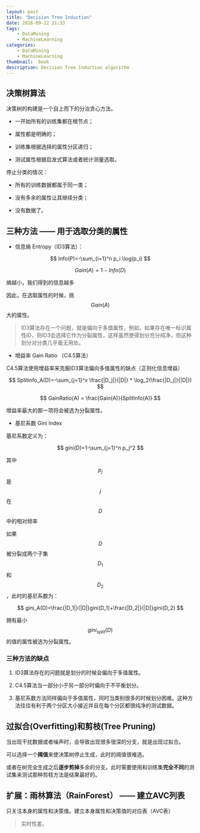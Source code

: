 ```yaml
---
layout: post
title: "Decision Tree Induction"
date: 2016-09-22 21:33
tags: 
    - DataMining
    - MachineLearning
categories: 
    - DataMining
    - MachineLearning
thumbnail:  book
description: Decision Tree Induction algorithm
---
```


## 决策树算法

决策树的构建是一个自上而下的分治贪心方法。

- 一开始所有的训练集都在根节点；

- 属性都是明确的；

- 训练集根据选择的属性分区递归；

- 测试属性根据启发式算法或者统计测量选取。

停止分类的情况：

- 所有的训练数据都属于同一类；

- 没有多余的属性让其继续分类；

- 没有数据了。

## 三种方法 —— 用于选取分类的属性

- 信息熵 Entropy（ID3算法）：

$$ Info(P)=-\sum_{i=1}^n p_i \log(p_i) $$

$$ Gain(A) = 1-Info(D) $$

熵越小，我们得到的信息越多

因此，在选取属性的时候，挑$$ Gain(A) $$大的属性。

> ID3算法存在一个问题，就是偏向于多值属性，例如，如果存在唯一标识属性ID，则ID3会选择它作为分裂属性，这样虽然使得划分充分纯净，但这种划分对分类几乎毫无用处。

- 增益率 Gain Ratio （C4.5算法）

C4.5算法使用增益率来克服ID3算法偏向多值属性的缺点（正则化信息增益）

$$ Splitinfo_A(D)=-\sum_{j=1}^v \frac{|D_j|}{|D|} * \log_2(\frac{|D_j|}{|D|}) $$

$$ GainRatio(A) = \frac{Gain(A)}{SplitInfo(A)} $$

增益率最大的那一项将会被选为分裂属性。

- 基尼系数 Gini Index

基尼系数定义为：

$$ gini(D)=1-\sum_{j=1}^n p_j^2 $$

其中$$p_j$$是$$j$$在$$D$$中的相对频率

如果$$D$$被分裂成两个子集$$D_1$$和$$D_2$$，此时的基尼系数为：

$$ gini_A(D)=\frac{|D_1|}{|D|}gini(D_1)+\frac{|D_2|}{|D|}gini(D_2) $$

拥有最小$$gini_{split}(D)$$的值的属性被选为分裂属性。

### 三种方法的缺点

1. ID3算法存在的问题就是划分的时候会偏向于多值属性。

2. C4.5算法当一部分小于另一部分时偏向于不平衡划分。

3. 基尼系数方法同样偏向于多值属性，同时当类别很多的时候划分困难。这种方法往往有利于两个分区大小接近并且在每个分区都很纯净的测试数据。

## 过拟合(Overfitting)和剪枝(Tree Pruning)

当出现干扰数据或者噪声时，会导致出现很多很深的分支，就是出现过拟合。

可以选择一个**阈值**来使决策树停止生成，此时的阈值很难选。

或者在树完全生成之后**逐步剪掉**多余的分支。此时需要使用和训练集**完全不同**的测试集来测试那种剪枝方法是结果最好的。

## 扩展：雨林算法（RainForest） —— 建立AVC列表

只关注本身的属性和决策值。建立本身属性和决策值的对应表（AVC表）

> 实时性差。

